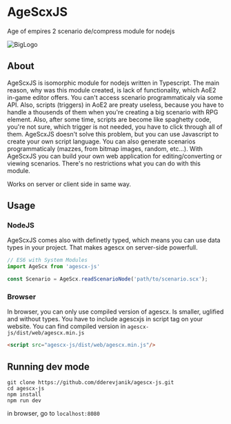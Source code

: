# AgeScxJS

Age of empires 2 scenario de/compress module for nodejs

![BigLogo](http://dderevjanik.github.io/agescx/img/aoe2-mediavel-small.jpg)

## About

AgeScxJS is isomorphic module for nodejs written in Typescript. The main reason, why was this module created,
is lack of functionality, which AoE2 in-game editor offers. You can't access scenario programmaticaly
via some API. Also, scripts (triggers) in AoE2 are preaty useless, because you have to handle a thousends of
them when you're creating a big scenario with RPG element. Also, after some time, scripts are become
like spaghetty code, you're not sure, which trigger is not needed, you have to click through all of them.
AgeScxJS doesn't solve this problem, but you can use Javascript to create your own script language. You
can also generate scenarios programmaticaly (mazzes, from bitmap images, random, etc...). With AgeScxJS
you can build your own web application for editing/converting or viewing scenarios. There's no
restrictions what you can do with this module.

Works on server or client side in same way.

## Usage

### NodeJS

AgeScxJS comes also with definetly typed, which means you can use data types in your project. That makes
agescx on server-side powerfull.

```js
// ES6 with System Modules
import AgeScx from 'agescx-js'

const Scenario = AgeScx.readScenarioNode('path/to/scenario.scx');
```

### Browser

In browser, you can only use compiled version of agescx. Is smaller, uglified and without types. You have
to include agescxjs in script tag on your website. You can find compiled version in `agescx-js/dist/web/agescx.min.js`

```html
<script src="agescx-js/dist/web/agescx.min.js"/>
```

## Running dev mode

```
git clone https://github.com/dderevjanik/agescx-js.git
cd agescx-js
npm install
npm run dev
```

in browser, go to `localhost:8080`

